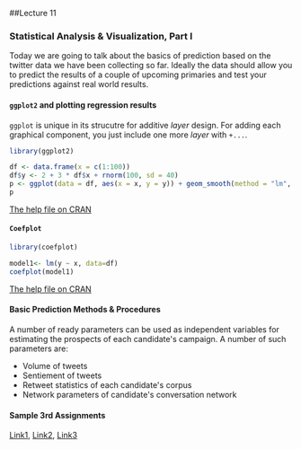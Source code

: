 ##Lecture 11

### Statistical Analysis & Visualization, Part I

Today we are going to talk about the basics of prediction based on the twitter data we have been collecting so far. Ideally the data should allow you to predict the results of a couple of upcoming primaries and test your predictions against real world results.  

#### `ggplot2` and plotting regression results

`ggplot` is unique in its strucutre for additive _layer_ design. For adding each graphical component, you just include one more _layer_ with `+...`.

```r
library(ggplot2)

df <- data.frame(x = c(1:100))
df$y <- 2 + 3 * df$x + rnorm(100, sd = 40)
p <- ggplot(data = df, aes(x = x, y = y)) + geom_smooth(method = "lm", se=TRUE, color="black", formula = y ~ x) + geom_point()
p
```

[The help file on CRAN](https://cran.r-project.org/web/packages/ggplot2/ggplot2.pdf)

#### `Coefplot` 

```r
library(coefplot)

model1<- lm(y ~ x, data=df)
coefplot(model1)

```

[The help file on CRAN](https://cran.r-project.org/web/packages/coefplot/coefplot.pdf)

#### Basic Prediction Methods & Procedures 

A number of ready parameters can be used as independent variables for estimating the prospects of each candidate's campaign. A number of such parameters are:

* Volume of tweets
* Sentiement of tweets
* Retweet statistics of each candidate's corpus
* Network parameters of candidate's conversation network

#### Sample 3rd Assignments

[Link1](https://www.dropbox.com/s/ucgn4zolg4wwink/Assignment%203%20Writeup.docx?dl=0), [Link2](https://www.dropbox.com/s/9wkmkmfvcliak7e/Adnan%20Hajizada%20PS3.docx?dl=0), [Link3](https://www.dropbox.com/s/nr9i97avm6blor2/HW3_GeerChen.pdf?dl=0)


